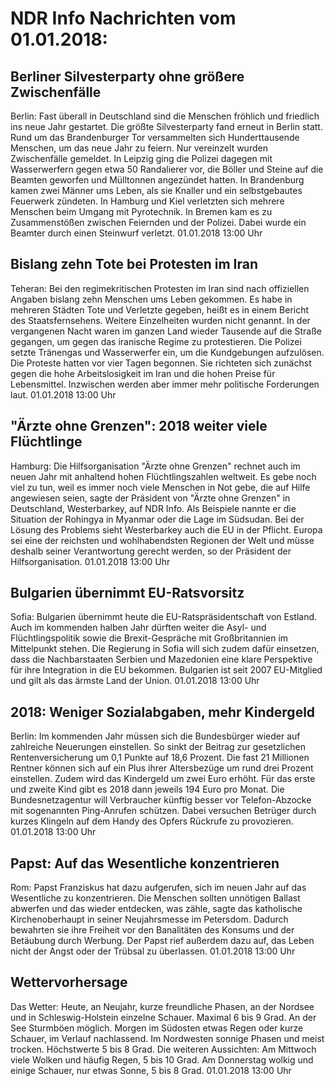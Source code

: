 # NDR Info Nachrichten vom 01.01.2018:


## Berliner Silvesterparty ohne größere Zwischenfälle
Berlin: Fast überall in Deutschland sind die Menschen fröhlich und friedlich ins neue Jahr gestartet. Die größte Silvesterparty fand erneut in Berlin statt. Rund um das Brandenburger Tor versammelten sich Hunderttausende Menschen, um das neue Jahr zu feiern. Nur vereinzelt wurden Zwischenfälle gemeldet. In Leipzig ging die Polizei dagegen mit Wasserwerfern gegen etwa 50 Randalierer vor, die Böller und Steine auf die Beamten geworfen und Mülltonnen angezündet hatten. In Brandenburg kamen zwei Männer ums Leben, als sie Knaller und ein selbstgebautes Feuerwerk zündeten. In Hamburg und Kiel verletzten sich mehrere Menschen beim Umgang mit Pyrotechnik. In Bremen kam es zu Zusammenstößen zwischen Feiernden und der Polizei. Dabei wurde ein Beamter durch einen Steinwurf verletzt. 01.01.2018 13:00 Uhr 

## Bislang zehn Tote bei Protesten im Iran
Teheran: Bei den regimekritischen Protesten im Iran sind nach offiziellen Angaben bislang zehn Menschen ums Leben gekommen. Es habe in mehreren Städten Tote und Verletzte gegeben, heißt es in einem Bericht des Staatsfernsehens. Weitere Einzelheiten wurden nicht genannt. In der vergangenen Nacht waren im ganzen Land wieder Tausende auf die Straße gegangen, um gegen das iranische Regime zu protestieren. Die Polizei setzte Tränengas und Wasserwerfer ein, um die Kundgebungen aufzulösen. Die Proteste hatten vor vier Tagen begonnen. Sie richteten sich zunächst gegen die hohe Arbeitslosigkeit im Iran und die hohen Preise für Lebensmittel. Inzwischen werden aber immer mehr politische Forderungen laut. 01.01.2018 13:00 Uhr 

## "Ärzte ohne Grenzen": 2018 weiter viele Flüchtlinge
Hamburg: Die Hilfsorganisation "Ärzte ohne Grenzen" rechnet auch im neuen Jahr mit anhaltend hohen Flüchtlingszahlen weltweit. Es gebe noch viel zu tun, weil es immer noch viele Menschen in Not gebe, die auf Hilfe angewiesen seien, sagte der Präsident von "Ärzte ohne Grenzen" in Deutschland, Westerbarkey, auf NDR Info. Als Beispiele nannte er die Situation der Rohingya in Myanmar oder die Lage im Südsudan. Bei der Lösung des Problems sieht Westerbarkey auch die EU in der Pflicht. Europa sei eine der reichsten und wohlhabendsten Regionen der Welt und müsse deshalb seiner Verantwortung gerecht werden, so der Präsident der Hilfsorganisation. 01.01.2018 13:00 Uhr 

## Bulgarien übernimmt EU-Ratsvorsitz
Sofia: Bulgarien übernimmt heute die EU-Ratspräsidentschaft von Estland. Auch im kommenden halben Jahr dürften weiter die Asyl- und Flüchtlingspolitik sowie die Brexit-Gespräche mit Großbritannien im Mittelpunkt stehen. Die Regierung in Sofia will sich zudem dafür einsetzen, dass die Nachbarstaaten Serbien und Mazedonien eine klare Perspektive für ihre Integration in die EU bekommen. Bulgarien ist seit 2007 EU-Mitglied und gilt als das ärmste Land der Union. 01.01.2018 13:00 Uhr 

## 2018: Weniger Sozialabgaben, mehr Kindergeld
Berlin: Im kommenden Jahr müssen sich die Bundesbürger wieder auf zahlreiche Neuerungen einstellen. So sinkt der Beitrag zur gesetzlichen Rentenversicherung um 0,1 Punkte auf 18,6 Prozent. Die fast 21 Millionen Rentner können sich auf ein Plus ihrer Altersbezüge um rund drei Prozent einstellen. Zudem wird das Kindergeld um zwei Euro erhöht. Für das erste und zweite Kind gibt es 2018 dann jeweils 194 Euro pro Monat. Die Bundesnetzagentur will Verbraucher künftig besser vor Telefon-Abzocke mit sogenannten Ping-Anrufen schützen. Dabei versuchen Betrüger durch kurzes Klingeln auf dem Handy des Opfers Rückrufe zu provozieren. 01.01.2018 13:00 Uhr 

## Papst: Auf das Wesentliche konzentrieren
Rom: 	Papst Franziskus hat dazu aufgerufen, sich im neuen Jahr auf das Wesentliche zu konzentrieren. Die Menschen sollten unnötigen Ballast abwerfen und das wieder entdecken, was zähle, sagte das katholische Kirchenoberhaupt in seiner Neujahrsmesse im Petersdom. Dadurch bewahrten sie ihre Freiheit vor den Banalitäten des Konsums und der Betäubung durch Werbung. Der Papst rief außerdem dazu auf, das Leben nicht der Angst oder der Trübsal zu überlassen. 01.01.2018 13:00 Uhr 

## Wettervorhersage
Das Wetter:
Heute, an Neujahr, kurze freundliche Phasen, an der Nordsee und in Schleswig-Holstein einzelne Schauer. Maximal 6 bis 9 Grad. An der See Sturmböen möglich. Morgen im Südosten etwas Regen oder kurze Schauer, im Verlauf nachlassend. Im Nordwesten sonnige Phasen und meist trocken. Höchstwerte 5 bis 8 Grad. Die weiteren Aussichten: Am Mittwoch viele Wolken und häufig Regen, 5 bis 10 Grad. Am Donnerstag wolkig und einige Schauer, nur etwas Sonne, 5 bis 8 Grad. 01.01.2018 13:00 Uhr 
